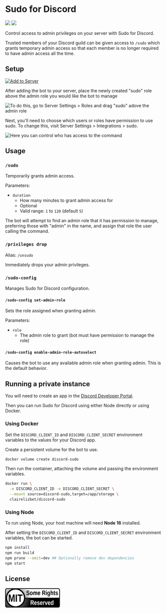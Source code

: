 # Sudo for Discord

[![](https://sonarcloud.io/api/project_badges/measure?project=clairelizbet_discord-sudo&metric=security_rating)](https://sonarcloud.io/summary/new_code?id=clairelizbet_discord-sudo)
[![](https://sonarcloud.io/api/project_badges/measure?project=clairelizbet_discord-sudo&metric=reliability_rating)](https://sonarcloud.io/summary/new_code?id=clairelizbet_discord-sudo)

Control access to admin privileges on your server with Sudo for Discord.

Trusted members of your Discord guild can be given access to `/sudo` which grants temporary admin access so that each member is no longer required to have admin access all the time.

## Setup

[![Add to Server](https://i.imgur.com/FnjVKEb.png)](https://discord.com/oauth2/authorize?client_id=984508139472838656&permissions=268435456&scope=bot%20applications.commands)

After adding the bot to your server, place the newly created "sudo" role above the admin role you would like the bot to manage

![To do this, go to Server Settings > Roles and drag "sudo" adove the admin role](https://i.imgur.com/DxKcOVq.gif)

Next, you'll need to choose which users or roles have permission to use sudo. To change this, visit Server Settings > Integrations > sudo.

![Here you can control who has access to the command](https://i.imgur.com/bPRhPFv.png)

## Usage

### `/sudo`

Temporarily grants admin access.

Parameters:

- `duration`
  - How many minutes to grant admin access for
  - Optional
  - Valid range: `1` to `120` (default `5`)

The bot will attempt to find an admin role that it has permission to manage, preferring those with "admin" in the name, and assign that role the user calling the command.

### `/privileges drop`

Alias: `/unsudo`

Immediately drops your admin privileges.

### `/sudo-config`

Manages Sudo for Discord configuration.

#### `/sudo-config set-admin-role`

Sets the role assigned when granting admin.

Parameters:

- `role`
  - The admin role to grant (bot must have permission to manage the role)

#### `/sudo-config enable-admin-role-autoselect`

Causes the bot to use any available admin role when granting admin. This is the default behavior.

## Running a private instance

You will need to create an app in the [Discord Developer Portal](https://discord.com/developers/applications).

Then you can run Sudo for Discord using either Node directly or using Docker.

### Using Docker

Set the `DISCORD_CLIENT_ID` and `DISCORD_CLIENT_SECRET` environment variables to the values for your Discord app.

Create a persistent volume for the bot to use.

```sh
docker volume create discord-sudo
```

Then run the container, attaching the volume and passing the environment variables.

```sh
docker run \
  -e DISCORD_CLIENT_ID -e DISCORD_CLIENT_SECRET \
  --mount source=discord-sudo,target=/app/storage \
  clairelizbet/discord-sudo
```

### Using Node

To run using Node, your host machine will need **Node 16** installed.

After setting the `DISCORD_CLIENT_ID` and `DISCORD_CLIENT_SECRET` environment variables, the bot can be started.

```sh
npm install
npm run build
npm prune --omit=dev ## Optionally remove dev dependencies
npm start
```

## License

[![MIT License](https://raw.githubusercontent.com/clairelizbet/licenses/main/mit/mit.svg)](license.md)
